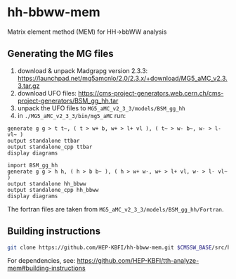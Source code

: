 # hh-bbww-mem
Matrix element method (MEM) for HH->bbWW analysis

## Generating the MG files

1. download & unpack Madgrapg version 2.3.3: https://launchpad.net/mg5amcnlo/2.0/2.3.x/+download/MG5_aMC_v2.3.3.tar.gz
2. download UFO files: https://cms-project-generators.web.cern.ch/cms-project-generators/BSM_gg_hh.tar
3. unpack the UFO files to `MG5_aMC_v2_3_3/models/BSM_gg_hh`
4. in `./MG5_aMC_v2_3_3/bin/mg5_aMC` run:
```
generate g g > t t~, ( t > w+ b, w+ > l+ vl ), ( t~ > w- b~, w- > l- vl~ )
output standalone ttbar
output standalone_cpp ttbar
display diagrams

import BSM_gg_hh
generate g g > h h, ( h > b b~ ), ( h > w+ w-, w+ > l+ vl, w- > l- vl~ )
output standalone hh_bbww
output standalone_cpp hh_bbww
display diagrams
```

The fortran files are taken from `MG5_aMC_v2_3_3/models/BSM_gg_hh/Fortran`.

## Building instructions

```bash
git clone https://github.com/HEP-KBFI/hh-bbww-mem.git $CMSSW_BASE/src/hhAnalysis/bbwwMEM
```

For dependencies, see: https://github.com/HEP-KBFI/tth-analyze-mem#building-instructions

